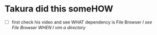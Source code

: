 # Takura did this someHOW

* [ ] first check his video and see WHAT dependency is File Browser
*I see File Browser WHEN I vim a directory*
